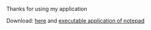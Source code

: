 Thanks for using my application

Download: [here](https://github.com/Arcarch4/executable-notepad/releases) and [executable application of notepad](https://github.com/Arcarch4/executable-notepad/releases/download/v1/main.exe)
